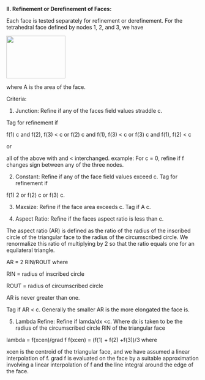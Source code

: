 **II. Refinement or Derefinement of Faces:**

Each face is tested separately for refinement or derefinement. For the tetrahedral face defined by nodes 1, 2, and 3, we have 
 
<img height="111" width="154" src="/assets/images/image1.jpg" >

where A is the area of the face.

Criteria:

1) Junction: Refine if any of the faces field values straddle c.

Tag for refinement if

f(1)  c and f(2), f(3) < c 
or 
f(2)  c and f(1), f(3) < c
or 
f(3)  c and f(1), f(2) < c

or 

all of the above with  and < interchanged. 
example: For c = 0, refine if f changes sign between any of the three nodes.

2) Constant: Refine if any of the face field values exceed c.
Tag for refinement if 
 
f(1)  2 or f(2)  c or f(3)  c.
  
3) Maxsize:  Refine if the face area exceeds c.
Tag if A  c.

4) Aspect Ratio: Refine if the faces aspect ratio is less than c.

The aspect ratio (AR) is defined as the ratio of the radius of the inscribed circle of the  triangular face to the radius of the circumscribed circle. We renormalize this ratio of multiplying by 2 so that the ratio equals one for an equilateral triangle. 
 
AR = 2 RIN/ROUT  where 

RIN = radius of inscribed circle 

ROUT = radius of circumscribed circle 

AR is never greater than one. 

Tag if AR < c.  Generally the smaller AR is the more elongated the face is.


5) Lambda Refine: Refine if lamda/dx  <c.  Where dx  is taken to be the radius of the circumscribed circle  RIN of the triangular face 
 
lambda = f(xcen)/grad f 
f(xcen) = (f(1) + f(2) +f(3))/3 where 
 
xcen is the centroid of  the triangular face,  and we have assumed a linear interpolation of f. grad f is evaluated on the face by a suitable approximation involving a linear interpolation of f and  the line integral around the edge of the face.
